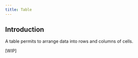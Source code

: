 ```yaml
---
title: Table
---
```


## Introduction

A table permits to arrange data into rows and columns of cells.

[WIP]

